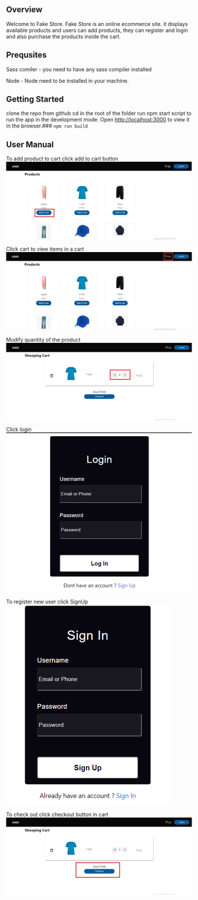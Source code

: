 ## Overview

Welcome to Fake Store. Fake Store is an online ecommerce site. it displays available products and users can add products, they can register and login and also purchase the products inside the cart. 

## Prequsites

Sass comiler - you need to have any sass compiler installed 

Node - Node need to be installed in your machine.
## Getting Started

clone the repo from github
cd in the root of the folder
run npm start script to run the app in the development mode.
Open [http://localhost:3000](http://localhost:3000) to view it in the browser.### `npm run build`


## User Manual

To add product to cart click add to cart button
![alt text](https://github.com/Btshwanelo/ecommerce/blob/main/src/assets/images/addToCart.jpg)


Click cart to view items in a cart
![alt text](https://github.com/Btshwanelo/ecommerce/blob/main/src/assets/images/cartItems.jpg)


Modify quantity of the product
![alt text](https://github.com/Btshwanelo/ecommerce/blob/main/src/assets/images/quantity.jpg)


Click login
![alt text](https://github.com/Btshwanelo/ecommerce/blob/main/src/assets/images/login.PNG)


To register new user click SignUp
![alt text](https://github.com/Btshwanelo/ecommerce/blob/main/src/assets/images/register.PNG)


To check out click checkout button in cart
![alt text](https://github.com/Btshwanelo/ecommerce/blob/main/src/assets/images/checkOut.jpg)
